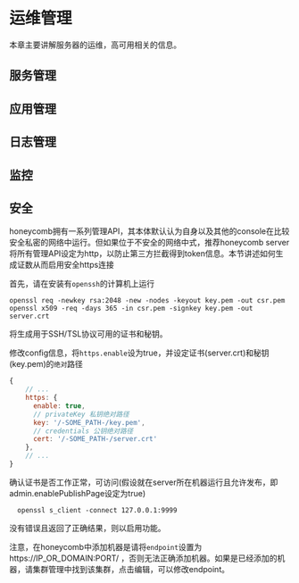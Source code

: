 # 运维管理

本章主要讲解服务器的运维，高可用相关的信息。

## 服务管理

## 应用管理

## 日志管理

## 监控

## 安全

honeycomb拥有一系列管理API，其本体默认认为自身以及其他的console在比较安全私密的网络中运行。但如果位于不安全的网络中式，推荐honeycomb server将所有管理API设定为http，以防止第三方拦截得到token信息。本节讲述如何生成证数从而启用安全https连接

首先，请在安装有`openssh`的计算机上运行
```shell
openssl req -newkey rsa:2048 -new -nodes -keyout key.pem -out csr.pem
openssl x509 -req -days 365 -in csr.pem -signkey key.pem -out server.crt
```
将生成用于SSH/TSL协议可用的证书和秘钥。

修改config信息，将`https.enable`设为true，并设定证书(server.crt)和秘钥(key.pem)的`绝对`路径

```js
{
    // ...
    https: {
      enable: true,
      // privateKey 私钥绝对路径
      key: '/-SOME_PATH-/key.pem',
      // credentials 公钥绝对路径
      cert: '/-SOME_PATH-/server.crt'
    },
    // ...
}
```

确认证书是否工作正常，可访问(假设就在server所在机器运行且允许发布，即admin.enablePublishPage设定为true)

```shell
  openssl s_client -connect 127.0.0.1:9999
```

没有错误且返回了正确结果，则以启用功能。

注意，在honeycomb中添加机器是请将`endpoint`设置为https://IP_OR_DOMAIN:PORT/ ，否则无法正确添加机器。如果是已经添加的机器，请集群管理中找到该集群，点击编辑，可以修改endpoint。



